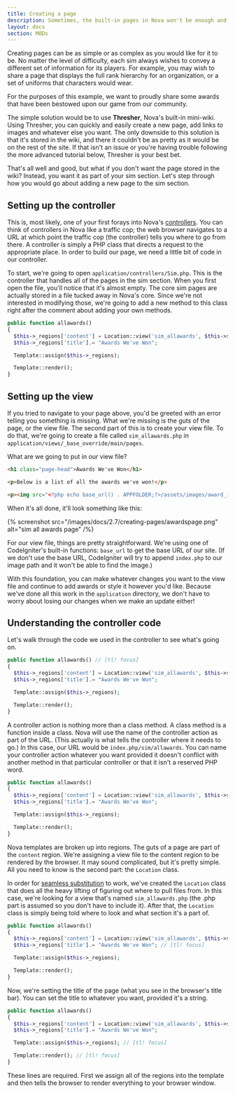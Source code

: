 ```yaml
---
title: Creating a page
description: Sometimes, the built-in pages in Nova won't be enough and you need to create a new page for you sim to hold new information.
layout: docs
section: MODs
---
```


Creating pages can be as simple or as complex as you would like for it to be. No matter the level of difficulty, each sim always wishes to convey a different set of information for its players. For example, you may wish to share a page that displays the full rank hierarchy for an organization, or a set of uniforms that characters would wear.

For the purposes of this example, we want to proudly share some awards that have been bestowed upon our game from our community.

The simple solution would be to use **Thresher**, Nova's built-in mini-wiki. Using Thresher, you can quickly and easily create a new page, add links to images and whatever else you want. The only downside to this solution is that it's stored in the wiki, and there it couldn't be as pretty as it would be on the rest of the site. If that isn't an issue or you're having trouble following the more advanced tutorial below, Thresher is your best bet.

That's all well and good, but what if you don't want the page stored in the wiki? Instead, you want it as part of your sim section. Let's step through how you would go about adding a new page to the sim section.

## Setting up the controller

This is, most likely, one of your first forays into Nova's [controllers](/docs/2.7/controllers). You can think of controllers in Nova like a traffic cop; the web browser navigates to a URL at which point the traffic cop (the controller) tells you where to go from there. A controller is simply a PHP class that directs a request to the appropriate place. In order to build our page, we need a little bit of code in our controller.

To start, we're going to open `application/controllers/Sim.php`. This is the controller that handles all of the pages in the sim section. When you first open the file, you'll notice that it's almost empty. The core sim pages are actually stored in a file tucked away in Nova's core. Since we're not interested in modifying those, we're going to add a new method to this class right after the comment about adding your own methods.

```php
public function allawards()
{
  $this->_regions['content'] = Location::view('sim_allawards', $this->skin, 'main', false);
  $this->_regions['title'].= "Awards We've Won";

  Template::assign($this->_regions);

  Template::render();
}
```

## Setting up the view

If you tried to navigate to your page above, you'd be greeted with an error telling you something is missing. What we're missing is the guts of the page, or the view file. The second part of this is to create your view file. To do that, we're going to create a file called `sim_allawards.php` in `application/views/_base_override/main/pages`.

What are we going to put in our view file?

```html
<h1 class="page-head">Awards We've Won</h1>

<p>Below is a list of all the awards we've won!</p>

<p><img src="<?php echo base_url() . APPFOLDER;?>/assets/images/award_image.jpg" /></p>
```

When it's all done, it'll look something like this:

{% screenshot src="/images/docs/2.7/creating-pages/awardspage.png" alt="sim all awards page" /%}

For our view file, things are pretty straightforward. We're using one of CodeIgniter's built-in functions: `base_url` to get the base URL of our site. (If we don't use the base URL, CodeIgniter will try to append `index.php` to our image path and it won't be able to find the image.)

With this foundation, you can make whatever changes you want to the view file and continue to add awards or style it however you'd like. Because we've done all this work in the `application` directory, we don't have to worry about losing our changes when we make an update either!

## Understanding the controller code

Let's walk through the code we used in the controller to see what's going on.

```php
public function allawards() // [tl! focus]
{
  $this->_regions['content'] = Location::view('sim_allawards', $this->skin, 'main', false);
  $this->_regions['title'].= "Awards We've Won";

  Template::assign($this->_regions);

  Template::render();
}
```

A controller action is nothing more than a class method. A class method is a function inside a class. Nova will use the name of the controller action as part of the URL. (This actually is what tells the controller where it needs to go.) In this case, our URL would be `index.php/sim/allawards`. You can name your controller action whatever you want provided it doesn't conflict with another method in that particular controller or that it isn't a reserved PHP word.

```php
public function allawards()
{
  $this->_regions['content'] = Location::view('sim_allawards', $this->skin, 'main', false); // [tl! focus]
  $this->_regions['title'].= "Awards We've Won";

  Template::assign($this->_regions);

  Template::render();
}
```

Nova templates are broken up into regions. The guts of a page are part of the `content` region. We're assigning a view file to the content region to be rendered by the browser. It may sound complicated, but it's pretty simple. All you need to know is the second part: the `Location` class.

In order for [seamless substitution](/docs/2.7/seamless-substitution) to work, we've created the `Location` class that does all the heavy lifting of figuring out where to pull files from. In this case, we're looking for a view that's named `sim_allawards.php` (the .php part is assumed so you don't have to include it). After that, the `Location` class is simply being told where to look and what section it's a part of.

```php
public function allawards()
{
  $this->_regions['content'] = Location::view('sim_allawards', $this->skin, 'main', false);
  $this->_regions['title'].= "Awards We've Won"; // [tl! focus]

  Template::assign($this->_regions);

  Template::render();
}
```

Now, we're setting the title of the page (what you see in the browser's title bar). You can set the title to whatever you want, provided it's a string.

```php
public function allawards()
{
  $this->_regions['content'] = Location::view('sim_allawards', $this->skin, 'main', false);
  $this->_regions['title'].= "Awards We've Won";

  Template::assign($this->_regions); // [tl! focus]

  Template::render(); // [tl! focus]
}
```

These lines are required. First we assign all of the regions into the template and then tells the browser to render everything to your browser window.
